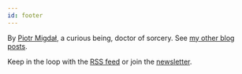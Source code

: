 ```yaml
---
id: footer
---
```


By [Piotr Migdał](/), a curious being, doctor of sorcery. See [my other blog posts](/blog).

Keep in the loop with the [RSS feed](https://p.migdal.pl/feed.xml) or join the [newsletter](https://eepurl.com/bVJlgL).
